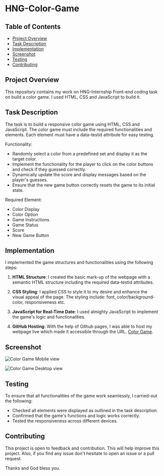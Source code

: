 # HNG-Color-Game

## Table of Contents

- [Project Overview](#project-overview)
- [Task Description](#task-description)
- [Implementation](#implementation)
- [Screenshot](#screenshot)
- [Testing](#testing)
- [Contributing](#contributing)

## Project Overview

This repository contains my work on HNG-Internship Front-end coding task on build a color game. I used HTML, CSS and JavaScript to build it.

## Task Description

The task is to build a responsive color game using HTML, CSS and JavaScript. The color game must include the required functionalities and elements. Each element must have a data-testid attribute for easy testing.

Functionality:

- Randomly select a color from a predefined set and display it as the target color.
- Implement the functionality for the player to click on the color buttons and check if they guessed correctly.
- Dynamically update the score and display messages based on the player's guesses.
- Ensure that the new game button correctly resets the game to its initial state.

Required Element:

- Color Display
- Color Option
- Game Instructions
- Game Status
- Score
- New Game Button

## Implementation

I implemented the game structures and functionalities using the following steps:

1. **HTML Structure**: I created the basic mark-up of the webpage with a semantic HTML structure including the required data-testid attributes.

2. **CSS Styling**: I applied CSS to style it to my desire and enhance the visual appeal of the page. The styling include: font, color/background-color, responsiveness etc.

3. **JavaScript for Real-Time Date**: I used almighty JavaScript to implement the game's logic and functionalities.

4. **GitHub Hosting**: With the help of Github pages, I was able to host my webpage live which made it accessible through the URL. [Color Game](https://david-zik.github.io/HNG-Color-Game/).

## Screenshot

![Color Game Mobile view]()

![Color Game Desktop view]()

## Testing

To ensure that all functionalities of the game work seamlessly, I carried-out the following:

- Checked all elements were displayed as outlined in the task description.
- Confirmed that the game's functions and logic works correctly.
- Tested the responsiveness across different devices.

## Contributing

This project is open to feedback and contribution. This will help improve this project. Also, if you find any issue don't hesitate to open an issue or a pull request.

Thanks and God bless you.
